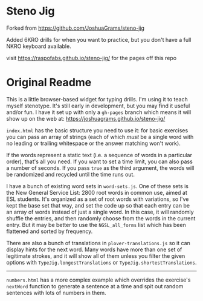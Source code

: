 Steno Jig
=========

Forked from https://github.com/JoshuaGrams/steno-jig

Added 6KRO drills for when you want to practice, but you don't have a full NKRO keyboard available.

visit https://raspofabs.github.io/steno-jig/ for the pages off this repo



Original Readme
==============

This is a little browser-based widget for typing drills. I'm using
it to teach myself stenotype. It's still early in development, but
you may find it useful and/or fun. I have it set up with only a
`gh-pages` branch which means it will show up on the web at:
https://joshuagrams.github.io/steno-jig/

`index.html` has the basic structure you need to use it: for basic
exercises you can pass an array of strings (each of which *must*
be a single word with no leading or trailing whitespace or the
answer matching won't work).

If the words represent a static text (i.e. a sequence of words in
a particular order), that's all you need. If you want to set a
time limit, you can also pass a number of seconds. If you pass
`true` as the third argument, the words will be randomized and
recycled until the time runs out.

I have a bunch of existing word sets in `word-sets.js`. One of
these sets is the New General Service List: 2800 root words in
common use, aimed at ESL students. It's organized as a set of root
words with variations, so I've kept the base set that way, and set
the code up so that each entry can be an array of words instead of
just a single word. In this case, it will randomly shuffle the
entries, and then randomly choose from the words in the current
entry. But it may be better to use the `NGSL_all_forms` list which
has been flattened and sorted by frequency.

There are also a bunch of translations in `plover-translations.js` so it
can display hints for the next word. Many words have more than one set
of legitimate strokes, and it will show all of them unless you filter
the given options with `TypeJig.longestTranslations` or
`TypeJig.shortestTranslations`.

-----

`numbers.html` has a more complex example which overrides the
exercise's `nextWord` function to generate a sentence at a time
and spit out random sentences with lots of numbers in them.
